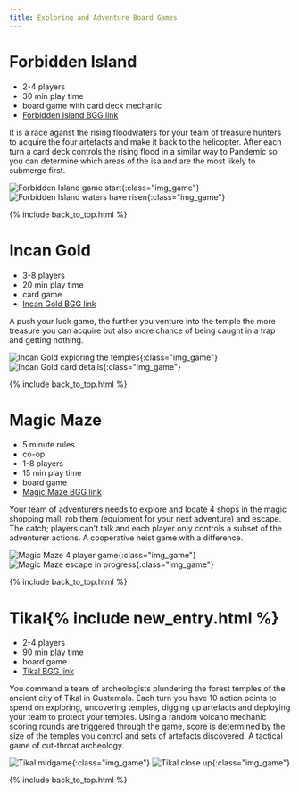 ```yaml
---
title: Exploring and Adventure Board Games
---
```


# Forbidden Island

* 2-4 players
* 30 min play time
* board game with card deck mechanic
* [Forbidden Island BGG link](https://boardgamegeek.com/boardgame/65244/forbidden-island)

It is a race aganst the rising floodwaters for your team of treasure hunters to acquire the four artefacts and make it back to the helicopter.
After each turn a card deck controls the rising flood in a similar way to Pandemic so you can determine which areas of the isaland are the most
likely to submerge first.

![Forbidden Island game start](/images/boardgames/co-op/forbiddenisland_01.jpg "Forbidden Island game start"){:class="img_game"}
![Forbidden Island waters have risen](/images/boardgames/co-op/forbiddenisland_03.jpg "Forbidden Island waters have risen"){:class="img_game"}

{% include back_to_top.html %}

# Incan Gold

* 3-8 players
* 20 min play time
* card game
* [Incan Gold BGG link](https://boardgamegeek.com/boardgame/15512/diamant)

A push your luck game, the further you venture into the temple the more treasure you can acquire but also more chance of being caught in a
trap and getting nothing.

![Incan Gold exploring the temples](/images/boardgames/short/incangold_01.jpg "Incan Gold exploring the temples"){:class="img_game"}
![Incan Gold card details](/images/boardgames/short/incangold_04.jpg "Incan Gold card details"){:class="img_game"}

{% include back_to_top.html %}

# Magic Maze

* 5 minute rules
* co-op
* 1-8 players
* 15 min play time
* board game
* [Magic Maze BGG link](https://boardgamegeek.com/boardgame/209778/magic-maze)

Your team of adventurers needs to explore and locate 4 shops in the magic shopping mall, rob them (equipment for your next adventure) and escape.
The catch; players can't talk and each player only controls a subset of the adventurer actions. A cooperative heist game with a difference.

![Magic Maze 4 player game](/images/boardgames/short/magicmaze_02.jpg "Magic Maze 4 player game"){:class="img_game"}
![Magic Maze escape in progress](/images/boardgames/short/magicmaze_03.jpg "Magic Maze escape in progress"){:class="img_game"}

{% include back_to_top.html %}

# Tikal{% include new_entry.html %}

* 2-4 players
* 90 min play time
* board game
* [Tikal BGG link](https://boardgamegeek.com/boardgame/54/tikal)

You command a team of archeologists plundering the forest temples of the ancient city of Tikal in Guatemala.
Each turn you have 10 action points to spend on exploring, uncovering temples, digging up artefacts and deploying your team to protect your temples.
Using a random volcano mechanic scoring rounds are triggered through the game, score is determined by the size of the temples you control and sets of artefacts discovered.
A tactical game of cut-throat archeology.

![Tikal midgame](/images/boardgames/classic/tikal_02.jpg "Tikal midgame"){:class="img_game"}
![Tikal close up](/images/boardgames/classic/tikal_03.jpg "Tikal close up"){:class="img_game"}

{% include back_to_top.html %}
